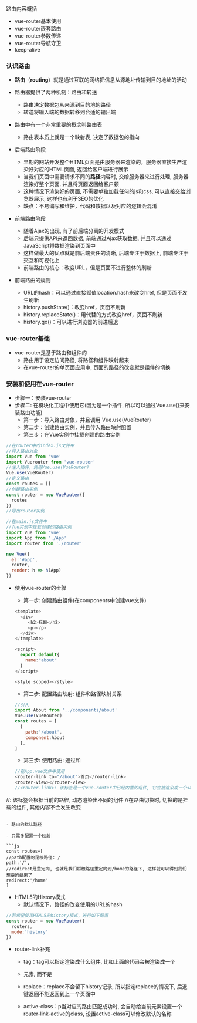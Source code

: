 路由内容概括

- vue-router基本使用
- vue-router嵌套路由
- vue-router参数传递
- vue-router导航守卫
- keep-alive



### 认识路由

- **路由**（**routing**）就是通过互联的网络把信息从源地址传输到目的地址的活动
- 路由器提供了两种机制：路由和转送
  - 路由决定数据包从来源到目的地的路径
  - 转送将输入端的数据转移到合适的输出端
- 路由中有一个非常重要的概念叫路由表
  - 路由表本质上就是一个映射表, 决定了数据包的指向

- 后端路由阶段
  - 早期的网站开发整个HTML页面是由服务器来渲染的，服务器直接生产渲染好对应的HTML页面, 返回给客户端进行展示
  - 当我们页面中需要请求不同的**路径**内容时, 交给服务器来进行处理, 服务器渲染好整个页面, 并且将页面返回给客户顿
  - 这种情况下渲染好的页面, 不需要单独加载任何的js和css, 可以直接交给浏览器展示, 这样也有利于SEO的优化
  - 缺点：不易编写和维护，代码和数据以及对应的逻辑会混淆
- 前端路由阶段
  - 随着Ajax的出现, 有了前后端分离的开发模式
  - 后端只提供API来返回数据, 前端通过Ajax获取数据, 并且可以通过JavaScript将数据渲染到页面中
  - 这样做最大的优点就是前后端责任的清晰, 后端专注于数据上, 前端专注于交互和可视化上
  - 前端路由的核心：改变URL，但是页面不进行整体的刷新
- 前端路由的规则
  - URL的hash：可以通过直接赋值location.hash来改变href, 但是页面不发生刷新
  - history.pushState()：改变href，页面不刷新
  - history.replaceState()：用代替的方式改变href，页面不刷新
  - history.go()：可以进行浏览器的前进后退

### vue-router基础

- vue-router是基于路由和组件的
  - 路由用于设定访问路径, 将路径和组件映射起来
  - 在vue-router的单页面应用中, 页面的路径的改变就是组件的切换

### 安装和使用在vue-router

- 步骤一：安装vue-router
- 步骤二: 在模块化工程中使用它(因为是一个插件, 所以可以通过Vue.use()来安装路由功能)
  - 第一步：导入路由对象，并且调用 Vue.use(VueRouter)
  - 第二步：创建路由实例，并且传入路由映射配置
  - 第三步：在Vue实例中挂载创建的路由实例

```js
//在router中的index.js文件中
//导入路由对象
import Vue from 'vue'
import Vuerouter from 'vue-router'
//注入插件，调用Vue.use(VueRouter)
Vue.use(VueRouter)
//定义路由
const routes = []
//创建路由实例
const router = new VueRouter({
  routes
})
//导出router实例

//在main.js文件中
//Vue实例中挂载创建的路由实例
import Vue from 'vue'
import App from './App'
import router from './router'

new Vue({
  el:'#app',
  router,
  render: h => h(App)
})
```

- 使用vue-router的步骤

  - 第一步: 创建路由组件(在components中创建vue文件)

  ```js
  <template>
    <div>
       <h2>标题</h2>
       <p></p>
    </div>
  </template>
  
  <script>
    export default{
      name:"about"
    }
  </script>
  
  <style scoped></style>
  ```

  - 第二步: 配置路由映射: 组件和路径映射关系

  ```js
  //引入
  import About from '../components/about'
  Vue.use(VueRouter)
  const routes = [
    {
      path:'/about',
      component:About
    },
  ]
  ```

  - 第三步: 使用路由: 通过<router-link>和<router-view>

  ```js
  //在App.vue文件中使用
  <router-link to="/about">首页</router-link>
  <router-view></router-view>
  //<router-link>: 该标签是一个vue-router中已经内置的组件, 它会被渲染成一个<a>标签
//<router-view>: 该标签会根据当前的路径, 动态渲染出不同的组件
  //在路由切换时, 切换的是<router-view>挂载的组件, 其他内容不会发生改变
  ```
  
- 路由的默认路径

  - 只需多配置一个映射

```js
const routes=[
  //path配置的是根路径: /
  path:'/',
  //redirect是重定向, 也就是我们将根路径重定向到/home的路径下, 这样就可以得到我们想要的结果了
  redirect:'/home'
]
```

- HTML5的History模式
  - 默认情况下，路径的改变使用的URL的hash

```js
//若希望使用HTML5的history模式，进行如下配置
const router = new VueRouter({
  routers,
  mode:'history'
})
```

- router-link补充

  - tag：tag可以指定<router-link>渲染成什么组件, 比如上面的代码会被渲染成一个<li>元素, 而不是<a>

    <router-link to='/home' tag='li'>

  - replace：replace不会留下history记录, 所以指定replace的情况下, 后退键返回不能返回到上一个页面中

  - active-class：p当<router-link>对应的路由匹配成功时, 会自动给当前元素设置一个router-link-active的class, 设置active-class可以修改默认的名称


